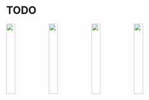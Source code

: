 # TODO
<p>
<img src="https://user-images.githubusercontent.com/113604075/222081371-f919f687-0ee9-4e77-9055-75aad005d624.png"width=22%height=35%>
<img src="https://user-images.githubusercontent.com/113604075/222081052-d228a825-91cf-4fb9-b8cd-535f6ef28802.png"width=22%height=35%>
<img src="https://user-images.githubusercontent.com/113604075/222081052-d228a825-91cf-4fb9-b8cd-535f6ef28802.png"width=22%height=35%>
<img src="https://user-images.githubusercontent.com/113604075/222081052-d228a825-91cf-4fb9-b8cd-535f6ef28802.png"width=22%height=35%>

</p>
